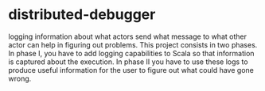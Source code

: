 distributed-debugger
====================

logging information about what actors send what message to what other actor can help in figuring out problems. This project consists in two phases. In phase I, you have to add logging capabilities to Scala so that information is captured about the execution. In phase II you have to use these logs to produce useful information for the user to figure out what could have gone wrong.
